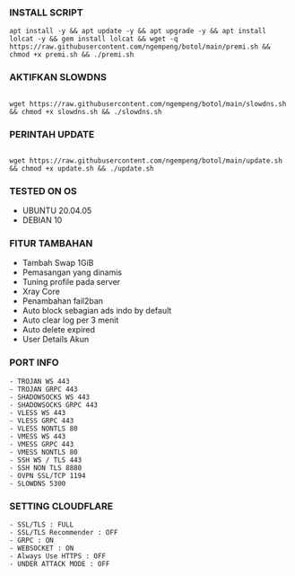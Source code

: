 
### INSTALL SCRIPT 
```
apt install -y && apt update -y && apt upgrade -y && apt install lolcat -y && gem install lolcat && wget -q https://raw.githubusercontent.com/ngempeng/botol/main/premi.sh && chmod +x premi.sh && ./premi.sh

```
### AKTIFKAN SLOWDNS
```

wget https://raw.githubusercontent.com/ngempeng/botol/main/slowdns.sh && chmod +x slowdns.sh && ./slowdns.sh

```

### PERINTAH UPDATE
```

wget https://raw.githubusercontent.com/ngempeng/botol/main/update.sh && chmod +x update.sh && ./update.sh

```

### TESTED ON OS 
- UBUNTU 20.04.05
- DEBIAN 10

### FITUR TAMBAHAN
- Tambah Swap 1GiB
- Pemasangan yang dinamis
- Tuning profile pada server
- Xray Core
- Penambahan fail2ban
- Auto block sebagian ads indo by default
- Auto clear log per 3 menit
- Auto delete expired
- User Details Akun

### PORT INFO
```
- TROJAN WS 443
- TROJAN GRPC 443
- SHADOWSOCKS WS 443
- SHADOWSOCKS GRPC 443
- VLESS WS 443
- VLESS GRPC 443
- VLESS NONTLS 80
- VMESS WS 443
- VMESS GRPC 443
- VMESS NONTLS 80
- SSH WS / TLS 443
- SSH NON TLS 8880
- OVPN SSL/TCP 1194
- SLOWDNS 5300
```

### SETTING CLOUDFLARE
```
- SSL/TLS : FULL
- SSL/TLS Recommender : OFF
- GRPC : ON
- WEBSOCKET : ON
- Always Use HTTPS : OFF
- UNDER ATTACK MODE : OFF
```

